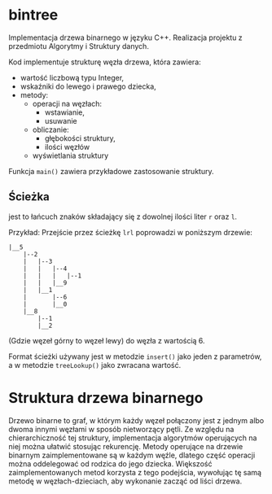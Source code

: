 # bintree

Implementacja drzewa binarnego w języku C++.
Realizacja projektu z przedmiotu Algorytmy i Struktury danych.

Kod implementuje strukturę węzła drzewa, która zawiera:

- wartość liczbową typu Integer,
- wskaźniki do lewego i prawego dziecka,
- metody:
    - operacji na węzłach:
        - wstawianie,
        - usuwanie
    - obliczanie:
        - głębokości struktury,
        - ilości węzłów
    - wyświetlania struktury

Funkcja `main()` zawiera przykładowe zastosowanie struktury.

## Ścieżka

jest to łańcuch znaków składający się z dowolnej ilości liter `r` oraz `l`.

Przykład: Przejście przez ścieżkę `lrl` poprowadzi w poniższym drzewie:

```
|__5
    |--2
    |   |--3
    |   |   |--4
    |   |   |   |--1
    |   |   |__9
    |   |__1
    |       |--6
    |       |__0
    |__8
        |--1
        |__2
```
(Gdzie węzeł górny to węzeł lewy) do węzła z wartością 6.

Format ścieżki używany jest w metodzie `insert()` jako jeden z parametrów, a w metodzie `treeLookup()` jako zwracana wartość.

# Struktura drzewa binarnego

Drzewo binarne to graf, w którym każdy węzeł połączony jest z jednym albo dwoma innymi węzłami w sposób nietworzący pętli. Ze względu na chierarchiczność tej struktury, implementacja algorytmów operujących na niej można ułatwić stosując rekurencję. Metody operujące na drzewie binarnym zaimplementowane są w każdym węźle, dlatego część operacji można oddelegować od rodzica do jego dziecka. Większość zaimplementowanych metod korzysta z tego podejścia, wywołując tę samą metodę w węzłach-dzieciach, aby wykonanie zacząć od liści drzewa.